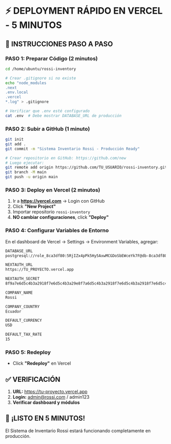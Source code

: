 
# ⚡ DEPLOYMENT RÁPIDO EN VERCEL - 5 MINUTOS

## 🚀 INSTRUCCIONES PASO A PASO

### PASO 1: Preparar Código (2 minutos)
```bash
cd /home/ubuntu/rossi-inventory

# Crear .gitignore si no existe
echo "node_modules
.next
.env.local
.vercel
*.log" > .gitignore

# Verificar que .env esté configurado
cat .env  # Debe mostrar DATABASE_URL de producción
```

### PASO 2: Subir a GitHub (1 minuto)
```bash
git init
git add .
git commit -m "Sistema Inventario Rossi - Producción Ready"

# Crear repositorio en GitHub: https://github.com/new
# Luego ejecutar:
git remote add origin https://github.com/TU_USUARIO/rossi-inventory.git
git branch -M main
git push -u origin main
```

### PASO 3: Deploy en Vercel (2 minutos)
1. Ir a **https://vercel.com** → Login con GitHub
2. Click **"New Project"**
3. Importar repositorio `rossi-inventory`
4. **NO cambiar configuraciones**, click **"Deploy"**

### PASO 4: Configurar Variables de Entorno
En el dashboard de Vercel → Settings → Environment Variables, agregar:

```bash
DATABASE_URL
postgresql://role_8ca3df80:5RjIZx4pPk5Hy5AxwMCGDoSbEWceYk7F@db-8ca3df80.db001.hosteddb.reai.io:5432/8ca3df80?connect_timeout=15

NEXTAUTH_URL
https://TU_PROYECTO.vercel.app

NEXTAUTH_SECRET
8f9a7e6d5c4b3a2918f7e6d5c4b3a29e8f7a6d5c4b3a2918f7e6d5c4b3a2918f7e6d5c4b3a29

COMPANY_NAME
Rossi

COMPANY_COUNTRY
Ecuador

DEFAULT_CURRENCY
USD

DEFAULT_TAX_RATE
15
```

### PASO 5: Redeploy
- Click **"Redeploy"** en Vercel

## ✅ VERIFICACIÓN

1. **URL:** https://tu-proyecto.vercel.app
2. **Login:** admin@rossi.com / admin123
3. **Verificar dashboard y módulos**

## 🎉 ¡LISTO EN 5 MINUTOS!

El Sistema de Inventario Rossi estará funcionando completamente en producción.
